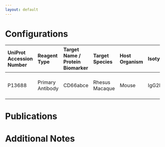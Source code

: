 ```yaml
---
layout: default
---
```


# Configurations

| UniProt Accession Number   | Reagent Type     | Target Name / Protein Biomarker   | Target Species   | Host Organism   | Isotype   | Clonality   | Vendor          | Catalog Number   | Conjugate   | RRID       | Availability   | Method    | Tissue Preservation     | Target Tissue   | Tissue State   | Detergent              | Antigen Retrieval Conditions   | Dye Inactivation Conditions   | Recommend   | Agree               | Disagree   | Contributor         | Notes   |
|:---------------------------|:-----------------|:----------------------------------|:-----------------|:----------------|:----------|:------------|:----------------|:-----------------|:------------|:-----------|:---------------|:----------|:------------------------|:----------------|:---------------|:-----------------------|:-------------------------------|:------------------------------|:------------|:--------------------|:-----------|:--------------------|:--------|
| P13688                     | Primary Antibody | CD66abce                          | Rhesus Macaque   | Mouse           | IgG2b     | Tet2        | Miltenyi Biotec | 130-116-522      | FITC        | AB_2727588 | Stock          | Opal-plex | 10% Formalin for 7 Days | Lung            | Infected       | Akoya Antibody Diluent | Akoya AR6                      | NA                            | Yes         | [0000-0003-0666-4804](https://orcid.org/0000-0003-0666-4804) | NA         | [0000-0003-0666-4804](https://orcid.org/0000-0003-0666-4804) |         |

# Publications



# Additional Notes

<a name="notes"></a>

